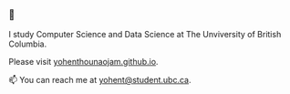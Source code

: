 ### 👋

I study Computer Science and Data Science at The Unviversity of British Columbia. 

Please visit [yohenthounaojam.github.io](https://yohenthounoajam.github.io). 

📫 You can reach me at yohent@student.ubc.ca. 

<!--
**yohenthounaojam/yohenthounaojam** is a ✨ _special_ ✨ repository because its `README.md` (this file) appears on your GitHub profile.

Here are some ideas to get you started:

- 🔭 I’m currently working on ...
- 🌱 I’m currently learning ...
- 👯 I’m looking to collaborate on ...
- 🤔 I’m looking for help with ...
- 💬 Ask me about ...
- 📫 How to reach me: ...
- 😄 Pronouns: ...
- ⚡ Fun fact: ...
-->

